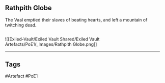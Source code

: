 ## Rathpith Globe
The Vaal emptied their slaves of beating hearts,
and left a mountain of twitching dead.
##
![[Exiled-Vault/Exiled Vault Shared/Exiled Vault Artefacts/PoE1/_Images/Rathpith Globe.png]]

---
## Tags
#Artefact
#PoE1